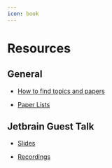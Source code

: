 ```yaml
---
icon: book
---
```


# Resources

## General

* [How to find topics and papers](https://docs.google.com/presentation/d/1X_bgx-tycMMlHfLf3WnLeIwpKLg9Fxs51npmXwQiz84/edit?usp=sharing)

* [Paper Lists](https://docs.google.com/presentation/d/1Gj9XQLIPgH12TYF9loSlfjayPz05gkUsrzkYvwjPuMo/edit?usp=sharing)

## Jetbrain Guest Talk

* [Slides](https://cloud.inf.ethz.ch/s/5reYGCTRrkPyDgo)

* [Recordings](https://ethz.zoom.us/rec/play/hv9W3iUt-GrfZt7OH0Dou5k4ewWD8gMeFvgoDByByZ4sgoMUqQceo7haM1-KtGdFsGuLDgYg8cz0WNiz.UdE2TuV_67Eci_VH?canPlayFromShare=true&from=share_recording_detail&continueMode=true&componentName=rec-play&originRequestUrl=https%3A%2F%2Fethz.zoom.us%2Frec%2Fshare%2FwVZX5Mt6ruti1qgwgbMWPRxuWrZ9X2M1P6B2hPnfGJJap00RN2OtqtYTcB3oBQf1.bmebMiPXhHpZ9t49)